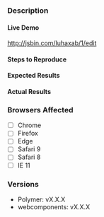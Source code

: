 <!--
If you are asking a question rather than filing a bug, try one of these instead:
- StackOverflow (http://stackoverflow.com/questions/tagged/polymer)
- Polymer Slack Channel (https://bit.ly/polymerslack)
- Mailing List (https://groups.google.com/forum/#!forum/polymer-dev)
-->
<!-- Instructions For Filing a Bug: https://github.com/Polymer/polymer/blob/master/CONTRIBUTING.md#filing-bugs -->
### Description
<!-- Example: Error thrown when calling `appendChild` on Polymer element -->

#### Live Demo
<!-- Fork this JSBin, or provide your own URL -->
http://jsbin.com/luhaxab/1/edit

#### Steps to Reproduce
<!--
Example:

1. Create `my-element`
2. Append `my-element` to document.body
3. Create `div`.
4. Append `div` to `my-element`
-->


#### Expected Results
<!-- Example: No error is throw -->

#### Actual Results
<!-- Example: Error is thrown -->

### Browsers Affected
<!-- Check all that apply -->
- [ ] Chrome
- [ ] Firefox
- [ ] Edge
- [ ] Safari 9
- [ ] Safari 8
- [ ] IE 11

### Versions
<!--
`Polymer.version` will show the version for Polymer
`bower ls` or `npm ls` will show the version of webcomponents.js or webcomponents-lite.js
-->
- Polymer: vX.X.X
- webcomponents: vX.X.X 
